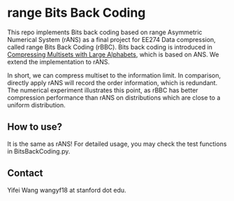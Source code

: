 # range Bits Back Coding

This repo implements Bits back coding based on range Asymmetric Numerical System (rANS) as a final project for EE274 Data compression, called range Bits Back Coding (rBBC). Bits back coding is introduced in [Compressing Multisets with Large Alphabets](
https://arxiv.org/abs/2107.09202), which is based on ANS. We extend the implementation to rANS. 

In short, we can compress multiset to the information limit. In comparison, directly apply rANS will record the order information, which is redundant. The numerical experiment illustrates this point, as rBBC has better compression performance than rANS on distributions which are close to a uniform distribution.

## How to use?

It is the same as rANS! For detailed usage, you may check the test functions in BitsBackCoding.py.

## Contact
Yifei Wang wangyf18 at stanford dot edu.